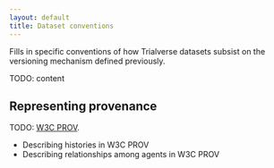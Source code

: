 ```yaml
---
layout: default
title: Dataset conventions
---
```


Fills in specific conventions of how Trialverse datasets subsist on the versioning mechanism defined previously.

TODO: content

Representing provenance
-----------------------

TODO: [W3C PROV](http://www.w3.org/TR/2013/NOTE-prov-primer-20130430/).

 - Describing histories in W3C PROV
 - Describing relationships among agents in W3C PROV
